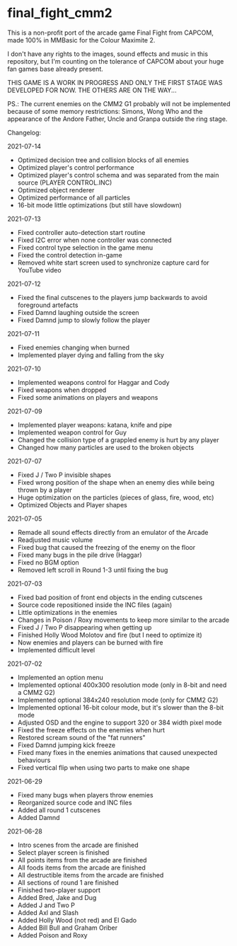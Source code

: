 # final_fight_cmm2

This is a non-profit port of the arcade game Final Fight from CAPCOM, made 100% in MMBasic for the Colour Maximite 2.

I don't have any rights to the images, sound effects and music in this repository, but I'm counting on the tolerance of CAPCOM about your huge fan games base already present.

THIS GAME IS A WORK IN PROGRESS AND ONLY THE FIRST STAGE WAS DEVELOPED FOR NOW. THE OTHERS ARE ON THE WAY...

PS.: The current enemies on the CMM2 G1 probably will not be implemented because of some memory restrictions: Simons, Wong Who and the appearance of the Andore Father, Uncle and Granpa outside the ring stage.

Changelog:

2021-07-14
- Optimized decision tree and collision blocks of all enemies
- Optimized player's control performance
- Optimized player's control schema and was separated from the main source (PLAYER CONTROL.INC)
- Optimized object renderer
- Optimized performance of all particles
- 16-bit mode little optimizations (but still have slowdown)

2021-07-13
- Fixed controller auto-detection start routine
- Fixed I2C error when none controller was connected
- Fixed control type selection in the game menu
- Fixed the control detection in-game
- Removed white start screen used to synchronize capture card for YouTube video

2021-07-12
- Fixed the final cutscenes to the players jump backwards to avoid foreground artefacts
- Fixed Damnd laughing outside the screen
- Fixed Damnd jump to slowly follow the player

2021-07-11
- Fixed enemies changing when burned
- Implemented player dying and falling from the sky

2021-07-10
- Implemented weapons control for Haggar and Cody
- Fixed weapons when dropped
- Fixed some animations on players and weapons

2021-07-09
- Implemented player weapons: katana, knife and pipe
- Implemented weapon control for Guy
- Changed the collision type of a grappled enemy is hurt by any player
- Changed how many particles are used to the broken objects

2021-07-07
- Fixed J / Two P invisible shapes
- Fixed wrong position of the shape when an enemy dies while being thrown by a player
- Huge optimization on the particles (pieces of glass, fire, wood, etc)
- Optimized Objects and Player shapes

2021-07-05
- Remade all sound effects directly from an emulator of the Arcade
- Readjusted music volume
- Fixed bug that caused the freezing of the enemy on the floor
- Fixed many bugs in the pile drive (Haggar)
- Fixed no BGM option
- Removed left scroll in Round 1-3 until fixing the bug

2021-07-03
- Fixed bad position of front end objects in the ending cutscenes
- Source code repositioned inside the INC files (again)
- Little optimizations in the enemies
- Changes in Poison / Roxy movements to keep more similar to the arcade
- Fixed J / Two P disappearing when getting up
- Finished Holly Wood Molotov and fire (but I need to optimize it)
- Now enemies and players can be burned with fire
- Implemented difficult level

2021-07-02
- Implemented an option menu
- Implemented optional 400x300 resolution mode (only in 8-bit and need a CMM2 G2)
- Implemented optional 384x240 resolution mode (only for CMM2 G2)
- Implemented optional 16-bit colour mode, but it's slower than the 8-bit mode
- Adjusted OSD and the engine to support 320 or 384 width pixel mode
- Fixed the freeze effects on the enemies when hurt
- Restored scream sound of the "fat runners"
- Fixed Damnd jumping kick freeze
- Fixed many fixes in the enemies animations that caused unexpected behaviours
- Fixed vertical flip when using two parts to make one shape

2021-06-29
- Fixed many bugs when players throw enemies
- Reorganized source code and INC files
- Added all round 1 cutscenes
- Added Damnd

2021-06-28
- Intro scenes from the arcade are finished
- Select player screen is finished
- All points items from the arcade are finished
- All foods items from the arcade are finished
- All destructible items from the arcade are finished
- All sections of round 1 are finished
- Finished two-player support
- Added Bred, Jake and Dug
- Added J and Two P
- Added Axl and Slash
- Added Holly Wood (not red) and El Gado 
- Added Bill Bull and Graham Oriber
- Added Poison and Roxy
